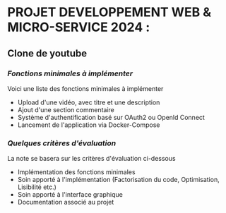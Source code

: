 # **PROJET DEVELOPPEMENT WEB & MICRO-SERVICE 2024 :**
## **Clone de youtube**

### _Fonctions minimales à implémenter_
Voici une liste des fonctions minimales à implémenter
* Upload d'une vidéo, avec titre et une description
* Ajout d'une section commentaire
* Système d'authentification basé sur OAuth2 ou Openld Connect
* Lancement de l'application via Docker-Compose

### _Quelques critères d'évaluation_
La note se basera sur les critères d'évaluation ci-dessous
* Implémentation des fonctions minimales
* Soin apporté à l'implémentation (Factorisation du code, Optimisation, Lisibilité etc.)
* Soin apporté à l'interface graphique
* Documentation associé au projet
